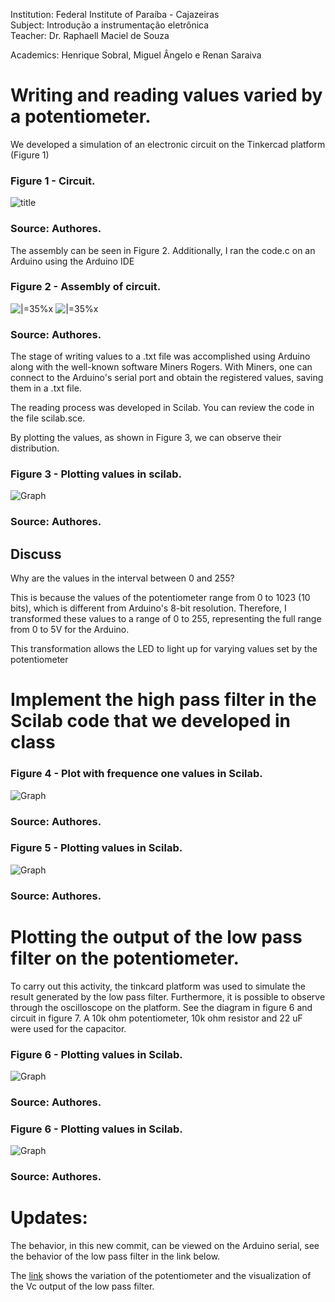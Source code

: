  Institution: Federal Institute of Paraíba - Cajazeiras  
Subject: Introdução a instrumentação eletrônica  
Teacher: Dr. Raphaell Maciel de Souza

Academics: Henrique Sobral, Miguel Ângelo e Renan Saraiva


# Writing and reading values varied by a potentiometer.

We developed a simulation of an electronic circuit on the Tinkercad platform (Figure 1)

### Figure 1 - Circuit.

![title](circuito.png)

### Source: Authores.

The assembly can be seen in Figure 2. Additionally, I ran the code.c on an Arduino using the Arduino IDE

### Figure 2 - Assembly of circuit.

![|=35%x](assembly_circuit.png "title-1") ![|=35%x](assembly_circuit2.png "title-2")

### Source: Authores.

The stage of writing values to a .txt file was accomplished using Arduino along with the well-known software Miners Rogers. With Miners, one can connect to the Arduino's serial port and obtain the registered values, saving them in a .txt file.

The reading process was developed in Scilab. You can review the code in the file scilab.sce.

By plotting the values, as shown in Figure 3, we can observe their distribution.

### Figure 3 - Plotting values in scilab.

![Graph](graph.png)

### Source: Authores.

## Discuss
Why are the values in the interval between 0 and 255?

This is because the values of the potentiometer range from 0 to 1023 (10 bits), which is different from Arduino's 8-bit resolution. Therefore, I transformed these values to a range of 0 to 255, representing the full range from 0 to 5V for the Arduino.

This transformation allows the LED to light up for varying values set by the potentiometer

# Implement the high pass filter in the Scilab code that we developed in class

### Figure 4 - Plot with frequence one values in Scilab.

![Graph](plot_1.png)

### Source: Authores.

### Figure 5 - Plotting values in Scilab.

![Graph](plot_2.png)

### Source: Authores.

# Plotting the output of the low pass filter on the potentiometer.

To carry out this activity, the tinkcard platform was used to simulate the result generated by the low pass filter. Furthermore, it is possible to observe through the oscilloscope on the platform. See the diagram in figure 6 and circuit in figure 7. A 10k ohm potentiometer, 10k ohm resistor and 22 uF were used for the capacitor.

### Figure 6 - Plotting values in Scilab.

![Graph](circuit_low_pass.png)

### Source: Authores.

### Figure 6 - Plotting values in Scilab.

![Graph](montagem2.png)

### Source: Authores.

# Updates:

The behavior, in this new commit, can be viewed on the Arduino serial, see the behavior of the low pass filter in the link below.

The [link](https://youtu.be/0FCDj9dwIl0) shows the variation of the potentiometer and the visualization of the Vc output of the low pass filter.
